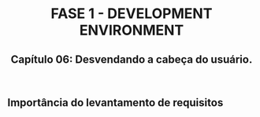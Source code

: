 <div id="fase01" align="center">
<h1>FASE 1 - DEVELOPMENT ENVIRONMENT</h1>
<h2>Capítulo 06: Desvendando a cabeça do usuário.</h2>
</div>
<br>

## Importância do levantamento de requisitos

